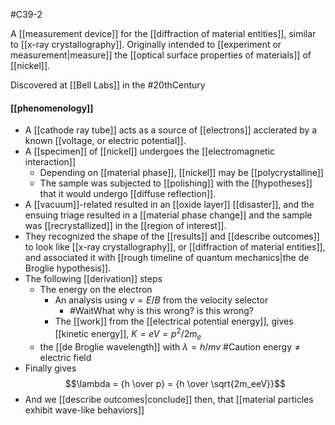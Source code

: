 #C39-2

A [[measurement device]] for the [[diffraction of material entities]], similar to [[x-ray crystallography]]. Originally intended to [[experiment or measurement|measure]] the [[optical surface properties of materials]] of [[nickel]].

Discovered at [[Bell Labs]] in the #20thCentury 

#### [[phenomenology]]
- A [[cathode ray tube]] acts as a source of [[electrons]] acclerated by a known [[voltage, or electric potential]].
- A [[specimen]] of [[nickel]] undergoes the [[electromagnetic interaction]]
	- Depending on [[material phase]], [[nickel]] may be [[polycrystalline]]
	- The sample was subjected to [[polishing]] with the [[hypotheses]] that it would undergo [[diffuse reflection]].
- A [[vacuum]]-related resulted in an [[oxide layer]] [[disaster]], and the ensuing triage resulted in a [[material phase change]] and the sample was [[recrystallized]] in the [[region of interest]].
- They recognized the shape of the [[results]] and [[describe outcomes]] to look like [[x-ray crystallography]], or [[diffraction of material entities]], and associated it with [[rough timeline of quantum mechanics|the de Broglie hypothesis]].
- The following [[derivation]] steps
	- The energy on the electron		
		- An analysis using $v=E/B$ from the velocity selector 
			- #WaitWhat why is this wrong? is this wrong?
		- The [[work]] from the [[electrical potential energy]], gives [[kinetic energy]], $K=eV=p^2 /2m_e$
	- the [[de Broglie wavelength]] with $\lambda=h / mv$ #Caution $\text{energy} \ne \text{electric field}$
- Finally gives $$\lambda = {h \over p} = {h \over \sqrt{2m_eeV}}$$
- And we [[describe outcomes|conclude]] then, that [[material particles exhibit wave-like behaviors]]